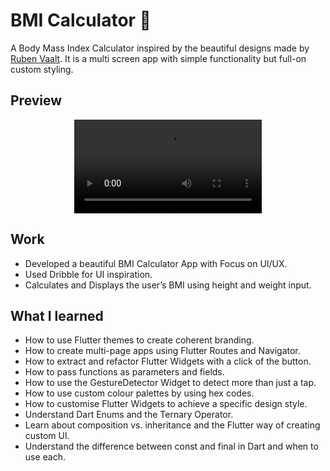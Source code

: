 
# BMI Calculator 💪
A Body Mass Index Calculator inspired by the beautiful designs made by [Ruben Vaalt](https://dribbble.com/shots/4585382-Simple-BMI-Calculator). It is a multi screen app with simple functionality but full-on custom styling.

## Preview
<div align="center">
<video src='https://user-images.githubusercontent.com/87572877/220146105-261f8afd-f360-47fd-a705-858988db1317.mp4'/>
</div>


## Work

<ul>
<li>Developed a beautiful BMI Calculator App with Focus on UI/UX.</li>
<li>Used Dribble for UI inspiration.</li>
<li>Calculates and Displays the user’s BMI using height and weight input.</li>
</ul>

## What I learned

- How to use Flutter themes to create coherent branding. 
- How to create multi-page apps using Flutter Routes and Navigator.
- How to extract and refactor Flutter Widgets with a click of the button. 
- How to pass functions as parameters and fields.
- How to use the GestureDetector Widget to detect more than just a tap.
- How to use custom colour palettes by using hex codes.
- How to customise Flutter Widgets to achieve a specific design style.
- Understand Dart Enums and the Ternary Operator.
- Learn about composition vs. inheritance and the Flutter way of creating custom UI.
- Understand the difference between const and final in Dart and when to use each.

